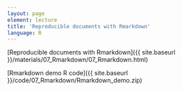 ```yaml
---
layout: page
element: lecture
title: 'Reproducible documents with Rmarkdown'
language: R
---
```



[Reproducible documents with Rmarkdown]({{ site.baseurl }}/materials/07_Rmarkdown/07_Rmarkdown.html)

[Rmarkdown demo R code]({{ site.baseurl }}/code/07_Rmarkdown/Rmarkdown_demo.zip)
